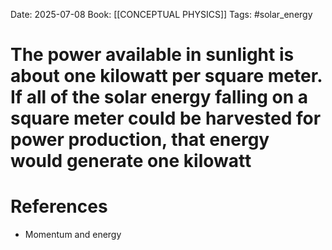 Date: 2025-07-08
Book: [[CONCEPTUAL PHYSICS]]
Tags: #solar_energy
# The power available in sunlight is about one kilowatt per square meter. If all of the solar energy falling on a square meter could be harvested for power production, that energy would generate one kilowatt



# References
- Momentum and energy